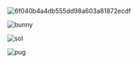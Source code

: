
![6f040b4a4db555dd98a603a81872ecdf](https://github.com/marialemessilva/marialemessilva/assets/175053134/d6c92e9b-5b05-4665-88c3-cf2248429ef7)








![bunny](https://github.com/marialemessilva/marialemessilva/assets/175053134/2cda69e8-b566-470f-b970-cdf46a3d9576)






![sol](https://github.com/marialemessilva/marialemessilva/assets/175053134/74eb644c-8a40-4e7c-9334-422345084ec1)



![pug](https://github.com/marialemessilva/marialemessilva/assets/175053134/7c2554b8-4f42-4835-a5fc-4f2e766f33b5)


